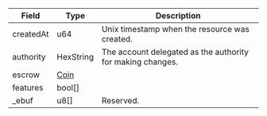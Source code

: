 | Field     | Type                          | Description                                                |
| --------- | ----------------------------- | ---------------------------------------------------------- |
| createdAt | u64                           | Unix timestamp when the resource was created.              |
| authority | HexString                     | The account delegated as the authority for making changes. |
| escrow    | [Coin](/aptos/idl/types/Coin) |                                                            |
| features  | bool[]                        |                                                            |
| \_ebuf    | u8[]                          | Reserved.                                                  |
